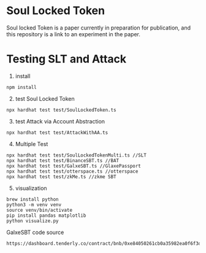 # Soul Locked Token
Soul locked Token is a paper currently in preparation for publication, and this repository is a link to an experiment in the paper.

# Testing SLT and Attack
1. install
```
npm install
```

2. test Soul Locked Token
```
npx hardhat test test/SoulLockedToken.ts
```

3. test Attack via Account Abstraction
```
npx hardhat test test/AttackWithAA.ts
```

4. Multiple Test
```aiignore
npx hardhat test test/SoulLockedTokenMulti.ts //SLT
npx hardhat test test/BinanceSBT.ts //BAT
npx hardhat test test/GalxeSBT.ts //GlaxePassport
npx hardhat test test/otterspace.ts //otterspace
npx hardhat test test/zkMe.ts //zkme SBT
```

5. visualization
```
brew install python
python3 -m venv venv
source venv/bin/activate
pip install pandas matplotlib
python visualize.py 
```

GalxeSBT code source
```
https://dashboard.tenderly.co/contract/bnb/0xe84050261cb0a35982ea0f6f3d9dff4b8ed3c012/code
```